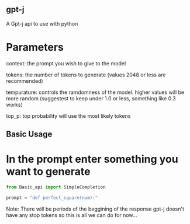 ## gpt-j
A Gpt-j api to use with python

# Parameters
context: the prompt you wish to give to the model

tokens: the number of tokens to generate (values 2048 or less are recommended)

tempurature: controls the ramdomness of the model. higher values will be more random (suggestest to keep under 1.0 or less, something like 0.3 works)

top_p: top probability will use the most likely tokens

## Basic Usage

# In the prompt enter something you want to generate
```python
from Basic_api import SimpleCompletion

prompt = "def perfect_square(num):"
```



Note: There will be periods of the beggining of the response gpt-j doesn't have any stop tokens so this is all we can do for now...

